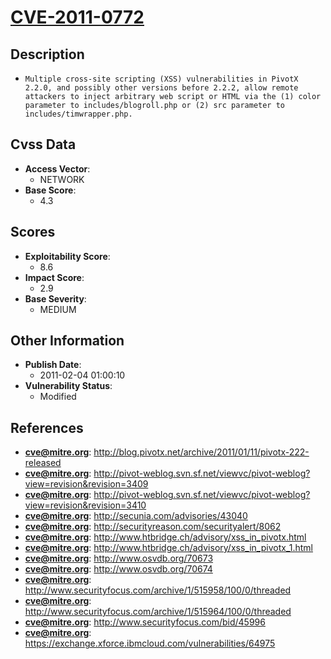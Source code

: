 
# [CVE-2011-0772](https://cve.mitre.org/cgi-bin/cvename.cgi?name=CVE-2011-0772)

## Description

- `Multiple cross-site scripting (XSS) vulnerabilities in PivotX 2.2.0, and possibly other versions before 2.2.2, allow remote attackers to inject arbitrary web script or HTML via the (1) color parameter to includes/blogroll.php or (2) src parameter to includes/timwrapper.php.`

## Cvss Data

- **Access Vector**:
  - NETWORK
- **Base Score**:
  - 4.3

## Scores

- **Exploitability Score**:
  - 8.6
- **Impact Score**:
  - 2.9
- **Base Severity**:
  - MEDIUM

## Other Information

- **Publish Date**:
  - 2011-02-04 01:00:10
- **Vulnerability Status**:
  - Modified

## References

- **cve@mitre.org**: http://blog.pivotx.net/archive/2011/01/11/pivotx-222-released
- **cve@mitre.org**: http://pivot-weblog.svn.sf.net/viewvc/pivot-weblog?view=revision&revision=3409
- **cve@mitre.org**: http://pivot-weblog.svn.sf.net/viewvc/pivot-weblog?view=revision&revision=3410
- **cve@mitre.org**: http://secunia.com/advisories/43040
- **cve@mitre.org**: http://securityreason.com/securityalert/8062
- **cve@mitre.org**: http://www.htbridge.ch/advisory/xss_in_pivotx.html
- **cve@mitre.org**: http://www.htbridge.ch/advisory/xss_in_pivotx_1.html
- **cve@mitre.org**: http://www.osvdb.org/70673
- **cve@mitre.org**: http://www.osvdb.org/70674
- **cve@mitre.org**: http://www.securityfocus.com/archive/1/515958/100/0/threaded
- **cve@mitre.org**: http://www.securityfocus.com/archive/1/515964/100/0/threaded
- **cve@mitre.org**: http://www.securityfocus.com/bid/45996
- **cve@mitre.org**: https://exchange.xforce.ibmcloud.com/vulnerabilities/64975
